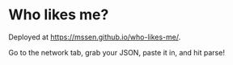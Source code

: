 # Who likes me?

Deployed at https://mssen.github.io/who-likes-me/.

Go to the network tab, grab your JSON, paste it in, and hit parse!
